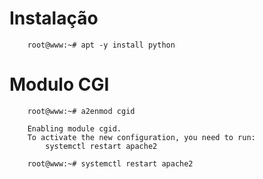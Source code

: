 # Instalação
        
        root@www:~# apt -y install python 

# Modulo CGI    

        root@www:~# a2enmod cgid
        
        Enabling module cgid.
        To activate the new configuration, you need to run:
            systemctl restart apache2
        
        root@www:~# systemctl restart apache2

